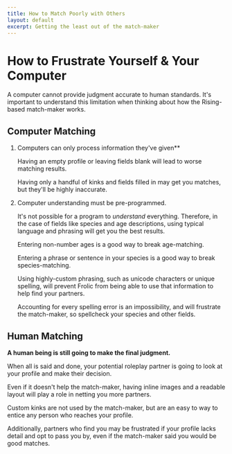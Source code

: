 ```yaml
---
title: How to Match Poorly with Others
layout: default
excerpt: Getting the least out of the match-maker
---
```

# How to Frustrate Yourself & Your Computer
A computer cannot provide judgment accurate to human standards. It's important to understand this limitation when thinking about how the Rising-based match-maker works.

## Computer Matching
1. Computers can only process information they've given**

   Having an empty profile or leaving fields blank will lead to worse matching results.

   Having only a handful of kinks and fields filled in may get you matches, but they'll be highly inaccurate.

2. Computer understanding must be pre-programmed.

   It's not possible for a program to _understand_ everything. Therefore, in the case of fields like species and age descriptions, using typical language and phrasing will get you the best results.

   Entering non-number ages is a good way to break age-matching.

   Entering a phrase or sentence in your species is a good way to break species-matching.

   Using highly-custom phrasing, such as unicode characters or unique spelling, will prevent Frolic from being able to use that information to help find your partners.

   Accounting for every spelling error is an impossibility, and will frustrate the match-maker, so spellcheck your species and other fields.

## Human Matching
**A human being is still going to make the final judgment.**

   When all is said and done, your potential roleplay partner is going to look at your profile and make their decision.

   Even if it doesn't help the match-maker, having inline images and a readable layout will play a role in netting you more partners.

   Custom kinks are not used by the match-maker, but are an easy to way to entice any person who reaches your profile.

   Additionally, partners who find you may be frustrated if your profile lacks detail and opt to pass you by, even if the match-maker said you would be good matches.
